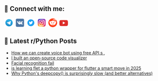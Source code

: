## 🔎 Connect with me:
[<img src="https://github.com/bullbesh/bullbesh/blob/main/images/Telegram.png" width="32" height="32" />](https://t.me/bullbesh)
[<img src="https://github.com/bullbesh/bullbesh/blob/main/images/VK.png" width="32" height="32" />](https://vk.com/bullbesh)
[<img src="https://github.com/bullbesh/bullbesh/blob/main/images/Twitter.png" width="32" height="32" />](https://twitter.com/bullbesh1)
[<img src="https://github.com/bullbesh/bullbesh/blob/main/images/Instagram.png" width="32" height="32" />](https://www.instagram.com/bullbesh)
[<img src="https://github.com/bullbesh/bullbesh/blob/main/images/Reddit.png" width="32" height="32" />](https://www.reddit.com/user/bullbesh)
[<img src="https://github.com/bullbesh/bullbesh/blob/main/images/YouTube.png" width="32" height="32" />](https://www.youtube.com/channel/UCtfjRs6uzgq5mfm8S06WTcg)

## 📕 Latest r/Python Posts
<!-- BLOG-POST-LIST:START -->
- [How we can create voice bot using free API,s ,](https://www.reddit.com/r/Python/comments/1mevi1s/how_we_can_create_voice_bot_using_free_apis/)
- [I built an open-source code visualizer](https://www.reddit.com/r/Python/comments/1mesqaj/i_built_an_opensource_code_visualizer/)
- [Facial recognition fail](https://www.reddit.com/r/Python/comments/1meputs/facial_recognition_fail/)
- [is learning flet a python wrapper for flutter a smart move in 2025](https://www.reddit.com/r/Python/comments/1mendp9/is_learning_flet_a_python_wrapper_for_flutter_a/)
- [Why Python&#39;s deepcopy&lpar;&rpar; is surprisingly slow &lpar;and better alternatives&rpar;](https://www.reddit.com/r/Python/comments/1mehrc0/why_pythons_deepcopy_is_surprisingly_slow_and/)
<!-- BLOG-POST-LIST:END -->
